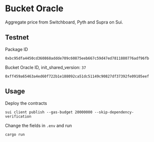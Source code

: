 # Bucket Oracle
Aggregate price from Switchboard, Pyth and Supra on Sui.

## Testnet
Package ID
```
0xbc95dfa4450cd360868addde709c60875eeb667c59d47ed7811880776adf96fb
```
Bucket Oracle ID, init_shared_version: `37`
```
0xff459a65463a4ed60f722b1e188092ca51dc51149c90827df37392fe09105eef
```

## Usage
Deploy the contracts
```
sui client publish --gas-budget 20000000 --skip-dependency-verification
```
Change the fields in `.env` and run
```
cargo run
```
